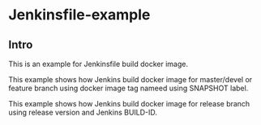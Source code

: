 # Jenkinsfile-example

## Intro

This is an example for Jenkinsfile build docker image. 

This example shows how Jenkins build docker image for master/devel or feature branch using docker image tag nameed using SNAPSHOT label. 

This example shows how Jenkins build docker image for release branch using release version and Jenkins BUILD-ID. 

